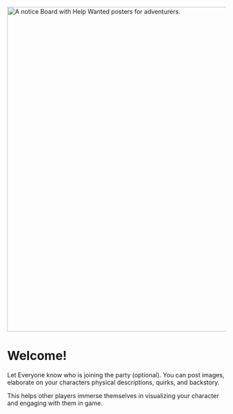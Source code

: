 <!-- Render in Homebrewery -->
<!-- Character Introductions -->
<!-- Post in Forums 1/4 -->

<!-- Reference URLS -->
[Repo Files]: https://github.com/Tougher-Together-DnD/default-game-assets/tree/main/campaign-details "Tougher Together Files"

<!-- Images -->
[Main Banner]: https://raw.githubusercontent.com/Tougher-Together-DnD/default-game-assets/main/campaign-details/images/character-introductions-banner.png#banner "A notice Board with Help Wanted posters for adventurers."

<style>
/* CSS style for NaturalCrit Homebrew render. */
.phb#p1{ text-align:left; }
.phb#p1:after{ display:none; }
.phb p+p { margin-top:.2em; }
.phb blockquote { margin-top:1em; margin-bottom:2em; }
.phb h1, .phb h2, .phb h3, .phb h4, sup, span { color:#006699; }
span { font-weight:bold; }
ul li { line-height:2; }
.phb table tbody tr td { border:1px solid #1C6EA4; text-align:left; }
th:empty { display:none; }

/* css for markdown */
img[src*="#banner"] { display:block; margin-left:auto; margin-right:auto; width:750px; }
</style>

![][Main Banner]

# Welcome!
Let Everyone know who is joining the party (optional). You can post images, elaborate on your characters physical descriptions, quirks, and backstory.

This helps other players immerse themselves in visualizing your character and engaging with them in game.